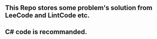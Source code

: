 ##  This Repo stores some problem's solution from LeeCode and LintCode etc.
## C# code is recommanded.